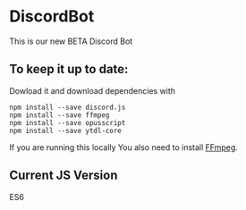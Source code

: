 # DiscordBot
This is our new BETA Discord Bot

## To keep it up to date:

Dowload it and download dependencies with
``` 
npm install --save discord.js
npm install --save ffmpeg 
npm install --save opusscript 
npm install --save ytdl-core
```
If you are running this locally
You also need to install [FFmpeg](https://www.youtube.com/watch?v=qjtmgCb8NcE).


## Current JS Version
ES6

